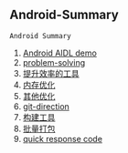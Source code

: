 Android-Summary
---
	Android Summary

1. [Android AIDL demo](./aidl-demo/README.MD)
2. [problem-solving](./problem-solving/README.MD)
3. [提升效率的工具](./提升效率的工具/README.MD)
4. [内存优化](./优化/内存优化/README.MD)
5. [其他优化](./优化/其他优化/README.MD)
6. [git-direction](./git-direction/README.MD)
7. [构建工具](./构建工具/README.MD)
8. [批量打包](./批量打包/README.MD)
9. [quick response code](./Quick-Response-Code/README.MD)
	